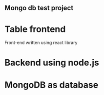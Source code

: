 ## Mongo db test project
# Table frontend
Front-end written using react library

# Backend using node.js 

# MongoDB as database
